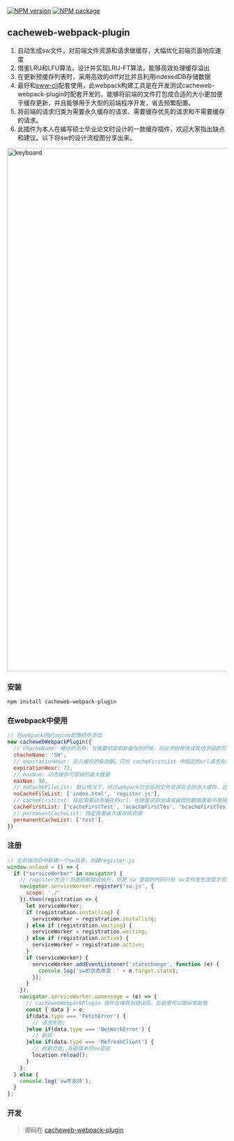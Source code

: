 [![NPM version](https://img.shields.io/npm/v/cacheweb-webpack-plugin.svg)](https://www.npmjs.com/package/cacheweb-webpack-plugin)
[![NPM package](https://img.shields.io/npm/dy/cacheweb-webpack-plugin.svg)](https://www.npmjs.com/package/cacheweb-webpack-plugin)

## cacheweb-webpack-plugin

1. 自动生成sw文件，对前端文件资源和请求做缓存，大幅优化前端页面响应速度
2. 借鉴LRU和LFU算法，设计并实现LRU-FT算法，能够高效处理缓存溢出
3. 在更新预缓存列表时，采用高效的diff对比并且利用indexedDB存储数据
4. 最好和[sww-cli](https://www.npmjs.com/package/sww-cli)配套使用，此webpack构建工具是在开发测试cacheweb-webpack-plugin时配套开发的，能够将前端的文件打包成合适的大小更加便于缓存更新，并且能够用于大型的前端程序开发，省去频繁配置。
5. 将前端的请求归类为需要永久缓存的请求、需要缓存优先的请求和不需要缓存的请求。
6. 此插件为本人在编写硕士毕业论文时设计的一款缓存插件，欢迎大家指出缺点和建议。以下将sw的设计流程图分享出来。

<img width="1200" src="http://qzruncode.github.io/image/sw-code.png" alt="keyboard" >

### 安装
```
npm install cacheweb-webpack-plugin
```

### 在webpack中使用
```js
// 在webpack的plugins配置项中添加
new cachewebWebpackPlugin({
  // chacheName: 缓存的名称，当需要彻底刷新缓存的时候，将此字段修改成其他字段即可
  chacheName: 'SW',
  // expirationHour: 存入缓存的有效期，只对 cacheFirstList 中指定的url请求有效 
  expirationHour: 72, 
  // maxNum: 动态缓存可容纳的最大数量
  maxNum: 50, 
  // noCacheFileList: 默认情况下，经过webpack打包后的文件资源会全部进入缓存，这里可以指定部分不需要进入缓存的文件url
  noCacheFileList: ['index.html', 'register.js'], 
  // cacheFirstList: 指定需要动态缓存的url，也就是说部分请求返回的数据更新不是特别频繁，需要短暂的缓存可以在这里指定
  cacheFirstList: ['cacheFirstTest', 'acacheFirstTes', 'bcacheFirstTes'],
  // permanentCacheList: 指定需要永久缓存的资源
  permanentCacheList: ['test'],
})
```

### 注册
```js
// 在前端项目中新建一个sw目录，创建register.js
window.onload = () => {
  if ("serviceWorker" in navigator) {
    // register方法：页面刷新就会执行，但是 sw 里面的代码只有 sw文件发生改变才会执行
    navigator.serviceWorker.register('sw.js', { 
      scope: './'
    }).then(registration => {
      let serviceWorker;
      if (registration.installing) {
        serviceWorker = registration.installing;
      } else if (registration.waiting) {
        serviceWorker = registration.waiting;
      } else if (registration.active) {
        serviceWorker = registration.active;
      }
      if (serviceWorker) {
        serviceWorker.addEventListener('statechange', function (e) {
          console.log('sw的状态改变：' + e.target.state);
        });
      }
    });
    navigator.serviceWorker.onmessage = (e) => {
      // cachewebWebpackPlugin 插件在捕获到错误后，在这里可以做异常处理
      const { data } = e;
      if(data.type === 'FetchError') {
        // 请求失败;
      }else if(data.type === 'NetWorkError') {
        // 断网
      }else if(data.type === 'RefreshClient') {
        // 刷新页面，有新版本的sw安装
        location.reload();
      }
    };
  } else {
    console.log('sw不支持');
  }
};
```

### 开发
> 源码在 [cacheweb-webpack-plugin](https://github.com/qzruncode/cacheweb-webpack-plugin)
